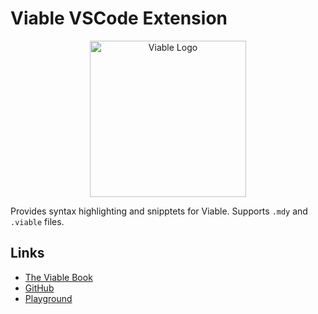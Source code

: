 # Viable VSCode Extension

<p align="center">
    <img alt="Viable Logo" height="250px" src="https://user-images.githubusercontent.com/14347895/159065887-51a2d948-ae6f-48c4-9dd2-1ee69e76b19f.png">
</p>

Provides syntax highlighting and snipptets for Viable. 
Supports `.mdy` and `.viable` files.

## Links

- [The Viable Book](https://yoav-lavi.github.io/viable/book)
- [GitHub](https://github.com/yoav-lavi/viable)
- [Playground](https://viable-playground.vercel.app)